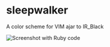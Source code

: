 # sleepwalker

A color scheme for VIM ajar to IR_Black

![Screenshot with Ruby code](http://stuff.imeos.org/persistent/sleepwalker_screenshot.png)